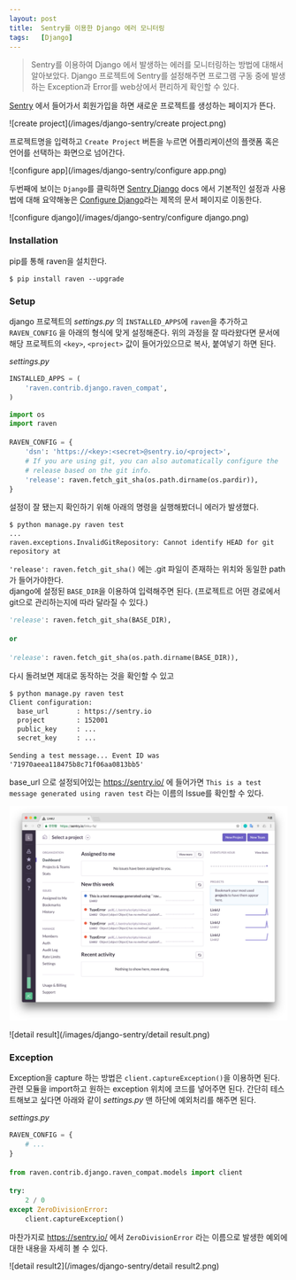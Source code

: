 ```yaml
---
layout: post
title:  Sentry를 이용한 Django 에러 모니터링
tags:   [Django]
---
```


> Sentry를 이용하여 Django 에서 발생하는 에러를 모니터링하는 방법에 대해서 알아보았다. Django 프로젝트에 Sentry를 설정해주면 프로그램 구동 중에 발생하는 Exception과 Error를 web상에서 편리하게 확인할 수 있다.  

[Sentry](https://sentry.io/) 에서 들어가서 회원가입을 하면 새로운 프로젝트를 생성하는 페이지가 뜬다.  

![create project](/images/django-sentry/create project.png)  

프로젝트명을 입력하고 `Create Project` 버튼을 누르면 어플리케이션의 플랫폼 혹은 언어를 선택하는 화면으로 넘어간다.  

![configure app](/images/django-sentry/configure app.png)  

두번째에 보이는 `Django`를 클릭하면 [Sentry Django](https://docs.sentry.io/clients/python/integrations/django/) docs 에서 기본적인 설정과 사용법에 대해 요약해놓은 [Configure Django](https://sentry.io/linku-fa/test/getting-started/python-django/)라는 제목의 문서 페이지로 이동한다.  

![configure django](/images/django-sentry/configure django.png)  

### Installation  

pip를 통해 raven을 설치한다.  

```
$ pip install raven --upgrade
```   

### Setup  

django 프로젝트의 _settings.py_ 의 `INSTALLED_APPS`에 `raven`을 추가하고 `RAVEN_CONFIG` 을 아래의 형식에 맞게 설정해준다. 위의 과정을 잘 따라왔다면 문서에 해당 프로젝트의 `<key>`, `<project>` 값이 들어가있으므로 복사, 붙여넣기 하면 된다.   

_settings.py_  

```python
INSTALLED_APPS = (
    'raven.contrib.django.raven_compat',
)
```   

```python
import os
import raven

RAVEN_CONFIG = {
    'dsn': 'https://<key>:<secret>@sentry.io/<project>',
    # If you are using git, you can also automatically configure the
    # release based on the git info.
    'release': raven.fetch_git_sha(os.path.dirname(os.pardir)),
}
```  

설정이 잘 됐는지 확인하기 위해 아래의 명령을 실행해봤더니 에러가 발생했다.  

```
$ python manage.py raven test
...
raven.exceptions.InvalidGitRepository: Cannot identify HEAD for git repository at
```   

`'release': raven.fetch_git_sha()` 에는 .git 파일이 존재하는 위치와 동일한 path 가 들어가야한다.  
django에 설정된 `BASE_DIR`을 이용하여 입력해주면 된다. (프로젝트르 어떤 경로에서 git으로 관리하는지에 따라 달라질 수 있다.)  

```python
'release': raven.fetch_git_sha(BASE_DIR),

or

'release': raven.fetch_git_sha(os.path.dirname(BASE_DIR)),
```  

다시 돌려보면 제대로 동작하는 것을 확인할 수 있고  

```
$ python manage.py raven test
Client configuration:
  base_url       : https://sentry.io
  project        : 152001
  public_key     : ...
  secret_key     : ...

Sending a test message... Event ID was '71970aeea118475b8c71f06aa0813bb5'
```   

base_url 으로 설정되어있는 <https://sentry.io/> 에 들어가면 `This is a test message generated using raven test` 라는 이름의 Issue를 확인할 수 있다.  

![result](/images/django-sentry/result.png)  

![detail result](/images/django-sentry/detail result.png)  

### Exception  

Exception을 capture 하는 방법은 `client.captureException()`을 이용하면 된다. 관련 모듈을 import하고 원하는 exception 위치에 코드를 넣어주면 된다. 간단히 테스트해보고 싶다면 아래와 같이 _settings.py_ 맨 하단에 예외처리를 해주면 된다.  

_settings.py_  

```python
RAVEN_CONFIG = {
    # ...
}

from raven.contrib.django.raven_compat.models import client

try:
    2 / 0
except ZeroDivisionError:
    client.captureException()
```  

마찬가지로 <https://sentry.io/> 에서 `ZeroDivisionError` 라는 이름으로 발생한 예외에 대한 내용을 자세히 볼 수 있다.  

![detail result2](/images/django-sentry/detail result2.png)  
